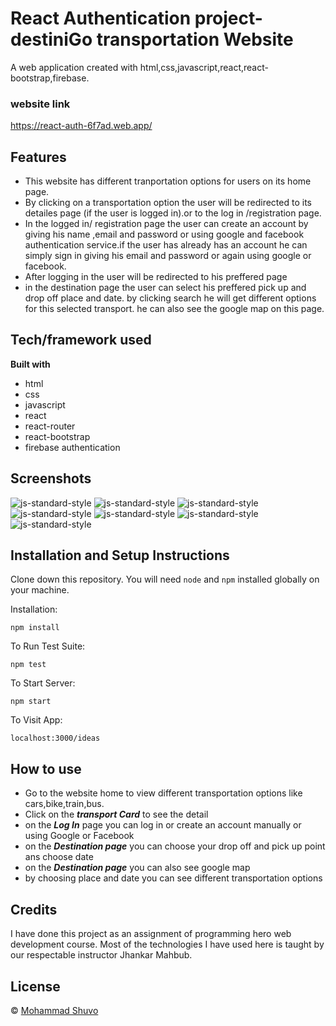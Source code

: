 # React Authentication project-destiniGo transportation Website
A web  application created with html,css,javascript,react,react-bootstrap,firebase.

### website link
https://react-auth-6f7ad.web.app/

## Features
* This website has different tranportation options for users on its home page.
* By clicking on a transportation option the user will be redirected to its detailes page (if the user is logged in).or to the log in /registration page.
* In the logged in/ registration page the user can create an account by giving his name ,email and password or using google and facebook authentication service.if the user has already has an account he can simply sign in giving his email and password or again using google or facebook.
* After logging in the user will be redirected to his preffered page
* in the destination page the user can select his preffered pick up and drop off place and date. by clicking search he will get different options for this selected transport. he can also see the google map on this page.


## Tech/framework used

<b>Built with</b>

* html
* css
* javascript
* react
* react-router
* react-bootstrap
* firebase authentication
 
## Screenshots
![js-standard-style](./src/images/screenshots/React-App-(1).png)
![js-standard-style](./src/images/screenshots/React-App-(2).png)
![js-standard-style](./src/images/screenshots/React-App-(3).png)
![js-standard-style](./src/images/screenshots/React-App-(4).png)
![js-standard-style](./src/images/screenshots/React-App-(5).png)
![js-standard-style](./src/images/screenshots/React-App-(6).png)
![js-standard-style](./src/images/screenshots/React-App-(7).png)

## Installation and Setup Instructions

Clone down this repository. You will need `node` and `npm` installed globally on your machine.  

Installation:

`npm install`  

To Run Test Suite:  

`npm test`  

To Start Server:

`npm start`  

To Visit App:

`localhost:3000/ideas` 

## How to use 

* Go to the website home to view different transportation options like cars,bike,train,bus.
* Click on the ***transport Card*** to see the detail 
* on the ***Log In*** page you can log in or create an account manually or using Google or Facebook
* on the ***Destination page*** you can choose your drop off and pick up point ans choose date
* on the ***Destination page*** you can also see google map
* by choosing place and date you can see different transportation options

## Credits
I have done this project as an assignment of programming hero web development course. Most of the technologies I have used here is taught by our respectable instructor Jhankar Mahbub.

## License

© [Mohammad Shuvo](https://github.com/CoderMohammadShuvo)
